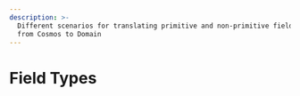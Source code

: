 ```yaml
---
description: >-
  Different scenarios for translating primitive and non-primitive field types
  from Cosmos to Domain
---
```


# Field Types

